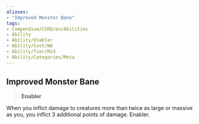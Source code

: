 ```yaml
---
aliases:
- "Improved Monster Bane"
tags:
- Compendium/CSRD/en/Abilities
- Ability
- Ability/Enabler
- Ability/Cost/NA
- Ability/Tier/Mid
- Ability/Categories/Meta
---
```


  
## Improved Monster Bane  
>**Enabler**
  
When you inflict damage to creatures more than twice as large or massive as you, you inflict 3 additional points of damage. Enabler.